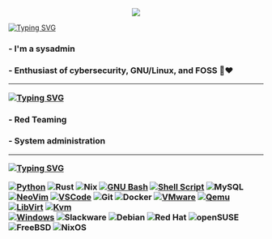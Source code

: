 
<p align="center">
  <!-- Typing SVG by DenverCoder1 - https://github.com/DenverCoder1/readme-typing-svg -->
  <a href="https://github.com/DenverCoder1/readme-typing-svg">
    <img src="https://readme-typing-svg.demolab.com?font=Fira+Code&size=25&pause=1000&color=F75C7E&center=true&multiline=true&repeat=false&width=435&lines=Hello!%2C+I'm+Vor" /></a>
</p>


<!-- <h2 align="center"><img src="https://media.tenor.com/mlaggCNWU78AAAAd/oshi-no-ko-oshi.gif" width="500"></h2> -->

[![Typing SVG](https://readme-typing-svg.demolab.com?font=Fira+Code&size=25&duration=1000&pause=1000&repeat=false&width=435&lines=About+me)](https://git.io/typing-svg)

<h3 align="left">- I'm a sysadmin</h3>
<h3 align="left">- Enthusiast of cybersecurity, GNU/Linux, and FOSS 🐧❤️</p>

---
[![Typing SVG](https://readme-typing-svg.demolab.com?font=Fira+Code&size=25&duration=1000&pause=1000&repeat=false&width=435&lines=Interests)](https://git.io/typing-svg)

<h3 align="left">- Red Teaming</p>
<h3 align="left">- System administration</p>

---
[![Typing SVG](https://readme-typing-svg.demolab.com?font=Fira+Code&size=25&pause=1000&width=435&lines=Technologies)](https://git.io/typing-svg)

[![Python](https://img.shields.io/badge/Python-FFD43B?style=for-the-badge&logo=python&logoColor=black)]()
![Rust](https://img.shields.io/badge/rust-%23000000.svg?style=for-the-badge&logo=rust&logoColor=white)
![Nix](https://img.shields.io/badge/NIX-5277C3.svg?style=for-the-badge&logo=NixOS&logoColor=white)
[![GNU Bash](https://img.shields.io/badge/GNU%20Bash-4EAA25?style=for-the-badge&logo=GNU%20Bash&logoColor=white)]()
[![Shell Script](https://img.shields.io/badge/Shell_Script-121011?style=for-the-badge&logo=gnu-bash&logoColor=white)]()
![MySQL](https://img.shields.io/badge/mysql-4479A1.svg?style=for-the-badge&logo=mysql&logoColor=white)
</br>
[![NeoVim](https://img.shields.io/badge/NeoVim-%2357A143.svg?&style=for-the-badge&logo=neovim&logoColor=white)]()
[![VSCode](https://img.shields.io/badge/VSCode-0078D4?style=for-the-badge&logo=visual%20studio%20code&logoColor=white)]()
![Git](https://img.shields.io/badge/git-%23F05033.svg?style=for-the-badge&logo=git&logoColor=white)
![Docker](https://img.shields.io/badge/docker-%230db7ed.svg?style=for-the-badge&logo=docker&logoColor=white)
[![VMware](https://img.shields.io/badge/VMware-231f20?style=for-the-badge&logo=VMware&logoColor=white)]()
[![Qemu](https://img.shields.io/badge/Qemu-FF6600?style=for-the-badge&logo=Qemu&logoColor=white)]()
[![LibVirt](https://img.shields.io/badge/LibVirt-367970?style=for-the-badge&logo=LibVirt&logoColor=white)]()
[![Kvm](https://img.shields.io/badge/Kvm-231f20?style=for-the-badge&logo=Kvm&logoColor=white)]()
</br>
[![Windows](https://img.shields.io/badge/Windows-0078D6?style=for-the-badge&logo=windows&logoColor=white)]()
![Slackware](https://img.shields.io/badge/-Slackware-%231357BD?style=for-the-badge&logo=slackware&logoColor=white)
![Debian](https://img.shields.io/badge/Debian-D70A53?style=for-the-badge&logo=debian&logoColor=white)
![Red Hat](https://img.shields.io/badge/Red%20Hat-EE0000?style=for-the-badge&logo=redhat&logoColor=white)
![openSUSE](https://img.shields.io/badge/openSUSE-%2364B345?style=for-the-badge&logo=openSUSE&logoColor=white)
![FreeBSD](https://img.shields.io/badge/-FreeBSD-%23870000?style=for-the-badge&logo=freebsd&logoColor=white)
![NixOS](https://img.shields.io/badge/NIXOS-5277C3.svg?style=for-the-badge&logo=NixOS&logoColor=white)
